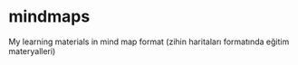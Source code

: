 # mindmaps
My learning materials in mind map format (zihin haritaları formatında eğitim materyalleri)
